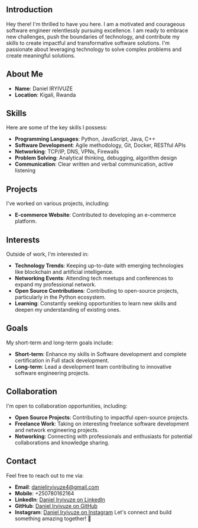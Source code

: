 ## Introduction
Hey there! I'm thrilled to have you here. I am a motivated and courageous software engineer relentlessly pursuing excellence. I am ready to embrace new challenges, push the boundaries of technology, and contribute my skills to create impactful and transformative software solutions. I'm passionate about leveraging technology to solve complex problems and create meaningful solutions.

## About Me
- **Name**: Daniel IRYIVUZE
- **Location**: Kigali, Rwanda
  
## Skills
Here are some of the key skills I possess:
- **Programming Languages**: Python, JavaScript, Java, C++
- **Software Development**: Agile methodology, Git, Docker, RESTful APIs
- **Networking**: TCP/IP, DNS, VPNs, Firewalls
- **Problem Solving**: Analytical thinking, debugging, algorithm design
- **Communication**: Clear written and verbal communication, active listening

## Projects
I've worked on various projects, including:
- **E-commerce Website**: Contributed to developing an e-commerce platform.

## Interests
Outside of work, I'm interested in:
- **Technology Trends**: Keeping up-to-date with emerging technologies like blockchain and artificial intelligence.
- **Networking Events**: Attending tech meetups and conferences to expand my professional network.
- **Open Source Contributions**: Contributing to open-source projects, particularly in the Python ecosystem.
- **Learning**: Constantly seeking opportunities to learn new skills and deepen my understanding of existing ones.

## Goals
My short-term and long-term goals include:
- **Short-term**: Enhance my skills in Software development and complete certification in Full stack development.
- **Long-term**: Lead a development team contributing to innovative software engineering projects.

## Collaboration
I'm open to collaboration opportunities, including:
- **Open Source Projects**: Contributing to impactful open-source projects.
- **Freelance Work**: Taking on interesting freelance software development and network engineering projects.
- **Networking**: Connecting with professionals and enthusiasts for potential collaborations and knowledge sharing.

## Contact
Feel free to reach out to me via:
- **Email**: danieliryivuze4@gmail.com
- **Mobile**: +250780162164
- **LinkedIn**: [Daniel Iryivuze on LinkedIn](https://www.linkedin.com/in/daniel-iryivuze-992141278/)
- **GitHub**: [Daniel Iryivuze on GitHub](https://github.com/Daniel-IRYIVUZE)
- **Instagram**: [Daniel Iryivuze on Instagram](https://www.instagram.com/iry_daniel/)
Let's connect and build something amazing together! 🚀
